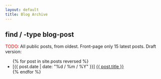 ```yaml
---
layout: default
title: Blog Archive
---
```

<h2 class="title text-center">find / -type blog-post</h2>

<p><span style="color: red;">TODO:</span> All public posts, from oldest. Front-page only 15 latest posts. Draft version:</p>

<ul class="posts">
	{% for post in site.posts reversed %}
	<li><span>[{{ post.date | date: "%d / %m / %Y" }}]</span>  <a href="{{ post.url }}" title="{{ post.title }}">{{ post.title }}</a></li>
	{% endfor %}
</ul>
